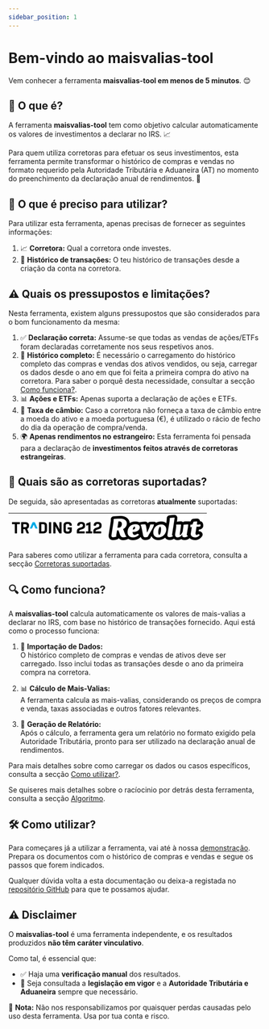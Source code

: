 ```yaml
---
sidebar_position: 1
---
```


# Bem-vindo ao maisvalias-tool

Vem conhecer a ferramenta **maisvalias-tool em menos de 5 minutos**. :blush:

## 📢 O que é?  

A ferramenta **maisvalias-tool** tem como objetivo calcular automaticamente os valores de investimentos a declarar no IRS. 📈  

Para quem utiliza corretoras para efetuar os seus investimentos, esta ferramenta permite transformar o histórico de compras e vendas no formato requerido pela Autoridade Tributária e Aduaneira (AT) no momento do preenchimento da declaração anual de rendimentos. 📝

## 🔧 O que é preciso para utilizar?  

Para utilizar esta ferramenta, apenas precisas de fornecer as seguintes informações:  

1. 📈 **Corretora:** Qual a corretora onde investes.  
2. 📜 **Histórico de transações:** O teu histórico de transações desde a criação da conta na corretora.

## ⚠️ Quais os pressupostos e limitações?

Nesta ferramenta, existem alguns pressupostos que são considerados para o bom funcionamento da mesma:

1. ✅ **Declaração correta:** Assume-se que todas as vendas de ações/ETFs foram declaradas corretamente nos seus respetivos anos.
2. 📂 **Histórico completo:** É necessário o carregamento do histórico completo das compras e vendas dos ativos vendidos, ou seja, carregar os dados desde o ano em que foi feita a primeira compra do ativo na corretora. Para saber o porquê desta necessidade, consultar a secção [Como funciona?](#-como-funciona).
3. 📊 **Ações e ETFs:** Apenas suporta a declaração de ações e ETFs.
4. 💱 **Taxa de câmbio:** Caso a corretora não forneça a taxa de câmbio entre a moeda do ativo e a moeda portuguesa (€), é utilizado o rácio de fecho do dia da operação de compra/venda.
5. 🌍 **Apenas rendimentos no estrangeiro:** Esta ferramenta foi pensada para a declaração de **investimentos feitos através de corretoras estrangeiras**.

## 🏦 Quais são as corretoras suportadas?  

De seguida, são apresentadas as corretoras **atualmente** suportadas:  

| ![Trading212](../static/img/brokers/trading212.png) | ![Revolut](../static/img/brokers/revolut.png) |
|:-:| :-: |

Para saberes como utilizar a ferramenta para cada corretora, consulta a secção [Corretoras suportadas](./category/corretoras-suportadas).

## 🔍 Como funciona?  

A **maisvalias-tool** calcula automaticamente os valores de mais-valias a declarar no IRS, com base no histórico de transações fornecido. Aqui está como o processo funciona:  

1. 📂 **Importação de Dados:**  
   O histórico completo de compras e vendas de ativos deve ser carregado. Isso inclui todas as transações desde o ano da primeira compra na corretora.

2. 📊 **Cálculo de Mais-Valias:**  
   A ferramenta calcula as mais-valias, considerando os preços de compra e venda, taxas associadas e outros fatores relevantes.

3. 📝 **Geração de Relatório:**  
   Após o cálculo, a ferramenta gera um relatório no formato exigido pela Autoridade Tributária, pronto para ser utilizado na declaração anual de rendimentos.

Para mais detalhes sobre como carregar os dados ou casos específicos, consulta a secção [Como utilizar?](#-como-funciona).

Se quiseres mais detalhes sobre o racíocinio por detrás desta ferramenta, consulta a secção [Algoritmo](./conceitos-chave/algoritmo).

## 🛠️ Como utilizar?

Para começares já a utilizar a ferramenta, vai até à nossa [demonstração](/livedemo). Prepara os documentos com o histórico de compras e vendas e segue os passos que forem indicados.

Qualquer dúvida volta a esta documentação ou deixa-a registada no [repositório GitHub](https://github.com/Tomas-Silva-PT/maisvalias-tool/issues) para que te possamos ajudar.

## ⚠️ Disclaimer  

O **maisvalias-tool** é uma ferramenta independente, e os resultados produzidos **não têm caráter vinculativo**.  

Como tal, é essencial que:  
- ✅ Haja uma **verificação manual** dos resultados.
- 📜 Seja consultada a **legislação em vigor** e a **Autoridade Tributária e Aduaneira** sempre que necessário.

🚨 **Nota:** Não nos responsabilizamos por quaisquer perdas causadas pelo uso desta ferramenta. Usa por tua conta e risco.  
